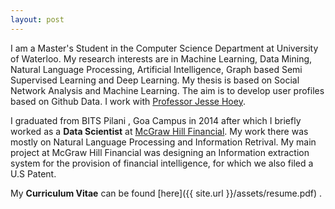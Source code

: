 ```yaml
---
layout: post
---
```





I am a Master's Student in the Computer Science Department at University of Waterloo. My research interests are in Machine Learning, Data Mining, Natural Language Processing, Artificial Intelligence, Graph based Semi Supervised Learning and Deep Learning. My thesis is based on Social Network Analysis and Machine Learning. The aim is to develop user profiles based on Github Data. I work with [Professor Jesse Hoey](https://cs.uwaterloo.ca/~jhoey/).

I graduated from BITS Pilani , Goa Campus in 2014 after which I briefly worked as a **Data Scientist** at [McGraw Hill Financial](https://www.spcapitaliq.com/). My work there was mostly on Natural Language Processing and Information Retrival. My main project at McGraw Hill Financial was designing an Information extraction system for the provision of financial intelligence, for which we also filed a U.S Patent.
 
My **Curriculum Vitae** can be found  [here]({{ site.url }}/assets/resume.pdf) .

 

 
